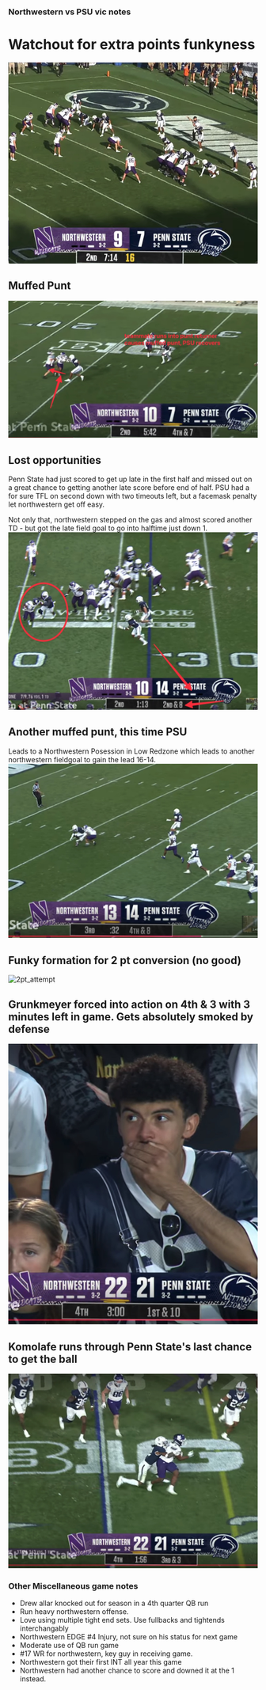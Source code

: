 ### Northwestern vs PSU vic notes

# Watchout for extra points funkyness
![extra point funky formation](./images/northwestern/extra_point_formation.jpeg)

## Muffed Punt
![Muffed punt](./images/northwestern/muffed_punt.jpeg)

## Lost opportunities
Penn State had just scored to get up late in the first half and missed out on a great chance to getting another late score before end of half. PSU had a for sure TFL on second down with two timeouts left, but a facemask penalty let northwestern get off easy.

Not only that, northwestern stepped on the gas and almost scored another TD - but got the late field goal to go into halftime just down 1.
![facemask](./images/northwestern/facemask_penalty.jpeg)

## Another muffed punt, this time PSU
Leads to a Northwestern Posession in Low Redzone which leads to another northwestern fieldgoal to gain the lead 16-14.
![muffed_punt_2](./images/northwestern/muffed_punt_2.jpeg)


## Funky formation for 2 pt conversion (no good)
![2pt_attempt](./images/northwestern/2pt_attempt.gif)


## Grunkmeyer forced into action on 4th & 3 with 3 minutes left in game. Gets absolutely smoked by defense
![grunkmeyer_reaction](./images/northwestern/grunkmeyer_reaction.jpeg)


## Komolafe runs through Penn State's last chance to get the ball
![Komolafe_cli](./images/northwestern/komolafe_cli.jpeg)


### Other Miscellaneous game notes
* Drew allar knocked out for season in a 4th quarter QB run
* Run heavy northwestern offense. 
* Love using multiple tight end sets. Use fullbacks and tightends interchangably 
* Northwestern EDGE #4 Injury, not sure on his status for next game
* Moderate use of QB run game
* #17 WR for northwestern, key guy in receiving game.
* Northwestern got their first INT all year this game
* Northwestern had another chance to score and downed it at the 1 instead.